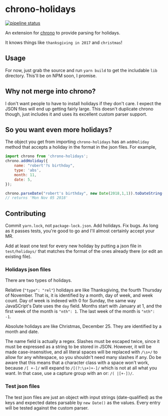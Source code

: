 chrono-holidays
===
[![pipeline status](https://gitlab.com/rperce/chrono-holidays/badges/master/pipeline.svg)](https://gitlab.com/rperce/chrono-holidays/commits/master)

An extension for [chrono](https://github.com/wanasit/chrono) to provide parsing for
holidays.

It knows things like `thanksgiving in 2017` and `christmas`!

## Usage
For now, just grab the source and run `yarn build` to get the includable `lib` directory.
This'll be on NPM soon, I promise.

## Why not merge into chrono?
I don't want people to have to install holidays if they don't care. I expect the JSON
files will end up getting fairly large. This doesn't duplicate chrono though, just
includes it and uses its excellent custom parser support.

## So you want even more holidays?
The object you get from importing `chrono-holidays` has an `addHoliday` method that
accepts a holiday in the format in the json files. For example,

```javascript
import chrono from 'chrono-holidays';
chrono.addHoliday({
    name: "robert'?s birthday",
    type: 'abs',
    month: 11,
    date: 5,
});

chrono.parseDate("robert's birthday", new Date(2018,1,1)).toDateString()
// returns 'Mon Nov 05 2018'
```

## Contributing
Commit `yarn.lock`, not `package-lock.json`. Add holidays. Fix bugs. As long as it passes
tests, you're good to go and I'll almost certainly accept your MR.

Add at least one test for every new holiday by putting a json file in `test/holidays/`
that matches the format of the ones already there (or edit an existing file).

### Holidays json files
There are two types of holidays.

Relative (`"type": "rel"`) holidays are like Thanksgiving, the fourth Thursday of
November. That is, it is identified by a month, day of week, and week count. Day of week
is indexed with 0 for Sunday, the same way JavaSCript's Date uses the `day` field. Months
start with January at 1, and the first week of the month is `"nth": 1`. The last week of
the month is `"nth": -1`.

Absolute holidays are like Christmas, December 25. They are identified by a month and
date.

The name field is actually a regex. Slashes must be escaped twice, since it must be
expressed as a string to be stored in JSON. However, it will be made case-insensitive, and
all literal spaces will be replaced with `/\s+/` to allow for any whitespace, so you
shouldn't need many slashes if any. Do be aware that this means that a character class
with a space won't work, because `/[ +-]/` will expand to `/[(?:\s+)+-]/` which is not at
all what you want. In that case, use a capture group with an or: `/( |[+-])/`.

### Test json files
The test json files are just an object with input strings (date-qualified) as the keys and
expected dates parsable by `new Date()` as the values. Every entry will be tested against
the custom parser.
